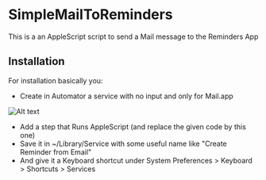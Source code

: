 # SimpleMailToReminders
This is a an AppleScript script to send a Mail message to the Reminders App

## Installation

For installation basically you:

* Create in Automator a service with no input and only for Mail.app

![Alt text](./img/CreateServiceinAutomator.jpg?raw=true "Create Service in Automator")

* Add a step that Runs AppleScript (and replace the given code by this one)
* Save it in ~/Library/Service with some useful name like "Create Reminder from Email"
* And give it a Keyboard shortcut under System Preferences > Keyboard > Shortcuts > Services

